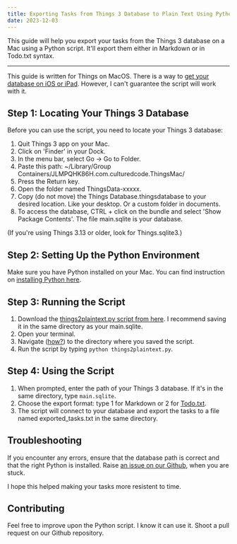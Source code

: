 ```yaml
---
title: Exporting Tasks from Things 3 Database to Plain Text Using Python
date: 2023-12-03
---
```


This guide will help you export your tasks from the Things 3 database on a Mac using a Python script. It'll export them either in Markdown or in Todo.txt syntax.

---

This guide is written for Things on MacOS. There is a way to [get your database on iOS or iPad](https://culturedcode.com/things/support/articles/2982272/#gqevu). However, I can't guarantee the script will work with it.

## Step 1: Locating Your Things 3 Database
Before you can use the script, you need to locate your Things 3 database:

1. Quit Things 3 app on your Mac.
2. Click on 'Finder' in your Dock.
3. In the menu bar, select Go → Go to Folder.
4. Paste this path: ~/Library/Group Containers/JLMPQHK86H.com.culturedcode.ThingsMac/
5. Press the Return key.
6. Open the folder named ThingsData-xxxxx.
7. Copy (do not move) the Things Database.thingsdatabase to your desired location. Like your desktop. Or a custom folder in documents.
8. To access the database, CTRL + click on the bundle and select 'Show Package Contents'. The file main.sqlite is your database.

(If you're using Things 3.13 or older, look for Things.sqlite3.)

## Step 2: Setting Up the Python Environment
Make sure you have Python installed on your Mac. You can find instruction on [installing Python here](https://docs.python.org/3/using/mac.html).

## Step 3: Running the Script
1. Download the [things2plaintext.py script from here](https://raw.githubusercontent.com/Geffreyvanderbos/plaintextjournal/main/src/assets/things2plaintext.py). I recommend saving it in the same directory as your main.sqlite.
2. Open your terminal.
3. Navigate ([how?](https://www.macworld.com/article/221277/command-line-navigating-files-folders-mac-terminal.html)) to the directory where you saved the script.
4. Run the script by typing `python things2plaintext.py`.

## Step 4: Using the Script
1. When prompted, enter the path of your Things 3 database. If it's in the same directory, type `main.sqlite`.
2. Choose the export format: type 1 for Markdown or 2 for [Todo.txt](https://todotxt.org/).
3. The script will connect to your database and export the tasks to a file named exported_tasks.txt in the same directory.

## Troubleshooting
If you encounter any errors, ensure that the database path is correct and that the right Python is installed. Raise [an issue on our Github](https://github.com/Geffreyvanderbos/plaintextjournal), when you are stuck.

I hope this helped making your tasks more resistent to time.

## Contributing
Feel free to improve upon the Python script. I know it can use it. Shoot a pull request on our Github repository.